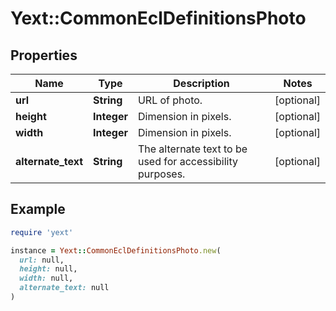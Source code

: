 # Yext::CommonEclDefinitionsPhoto

## Properties

| Name | Type | Description | Notes |
| ---- | ---- | ----------- | ----- |
| **url** | **String** | URL of photo. | [optional] |
| **height** | **Integer** | Dimension in pixels. | [optional] |
| **width** | **Integer** | Dimension in pixels. | [optional] |
| **alternate_text** | **String** | The alternate text to be used for accessibility purposes. | [optional] |

## Example

```ruby
require 'yext'

instance = Yext::CommonEclDefinitionsPhoto.new(
  url: null,
  height: null,
  width: null,
  alternate_text: null
)
```


